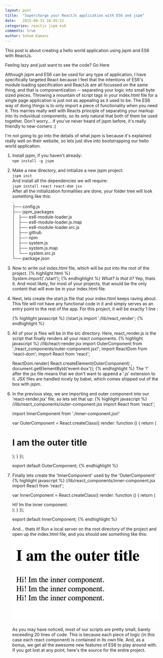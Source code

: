 ```yaml
---
layout: post
title:  "Supercharge your ReactJs application with ES6 and jspm"
date:   2015-08-31 18:45:12
categories: reactjs jspm es6
comments: true
author: Soham Kamani
---
```

<style>
  ol > li {
    margin-bottom: 15px;
  }  
</style>
This post is about creating a hello world application using jspm and ES6 with ReactJs.

Feeling lazy and just want to see the code? Go Here
 
Although jspm and ES6 can be used for any type of application, I have specifically targeted React because I feel that the intentions of ES6's module loading specification and ReactJs are all focussed on the same thing, and that is componentization -- separating your logic into small byte sized pieces. Throwing a mountain of script tags in your index.html file for a single page application is just not as appealing as it used to be. The ES6 way of doing things is to only import a piece of functionality when you need it. This marries really well with Reacts principle of separating your markup into its induvidual components, so its only natural that both of them be used together. Don't worry... if you've never heard of jspm before, it's really friendly to new-comers :)

I'm not going to go into the details of what jspm is because it's explained really well on their website, so lets just dive into bootstrapping our hello world application.

<ol>
<li> Install jspm, if you haven't already:<br/>
   <code>npm install -g jspm</code>
</li> 
 
<li> 
Make a new directory, and initialize a new jspm project:  <br/>
  <code>jspm init</code>  <br/>
  And install all the dependencies we will require:<br>  
  <code>jspm install react react-dom jsx</code><br>
  After all the initialization formalities are done, your folder tree will look something like this:  <br/>
  .  <br/>
  ├── config.js  <br/>
  ├── jspm_packages  <br/>
  │   ├── es6-module-loader.js  <br/>
  │   ├── es6-module-loader.js.map  <br/>
  │   ├── es6-module-loader.src.js  <br/>
  │   ├── github  <br/>
  │   ├── npm  <br/>
  │   ├── system.js  <br/>
  │   ├── system.js.map  <br/>
  │   └── system.src.js  <br/>
  └── package.json
</li> 

<li> Now to write out index.html file, which will be put into the root of the project.
{% highlight html %}
<!--index.html--> 
<html>

<head>
    <title>JSPM Experiment</title>
</head>
  
<body>
    <div id="container"></div>
    <script src="jspm_packages/system.js"></script>
    <script src="config.js"></script>
        System.import('./start');
    </script>
</body>

</html> 
{% endhighlight %}
   <em>What? Is that it?</em> 
   Yep, thats it. And most likely, for most of your projects, that would be the only content that will ever be in your index.html file.
</li>
<li>
  Next, lets create the start.js file that your index.html keeps raving about. This file will not have any functional code in it and simply serves       as an entry point to the rest of the app. For this project, it will be exactly 1 line :

{% highlight javascript %}
//start.js
import './lib/react_render';
{% endhighlight %} 
</li>
<li>
  All of your js files will be in the src directory. Here, react_render.js is the script that finally renders all your react components.
{% highlight javascript %}
//lib/react-render.jsx
import OuterComponent from './react_components/outer-component.jsx!';
import ReactDom from 'react-dom';
import React from 'react';


ReactDom.render(
  React.createElement(OuterComponent)
  , document.getElementById('event-box'));
{% endhighlight %}
The '!' after the jsx file means that we don't want to append a '.js' extension to it. JSX files are handled nicely by babel, which comes shipped out of the box with jspm.
</li>
<li>
  In the previous step, we are importing and outer component into our 'react-render.jsx' file, so lets set that up:
{% highlight javascript %}
//lib/react_components/outer-component.jsx
import React from 'react';

import InnerComponent from './inner-component.jsx!'

var OuterComponent = React.createClass({
  render: function () {
    return (
      <div>
        <h1>I am the outer title</h1>
        <InnerComponent />
        <InnerComponent />
        <InnerComponent />
      </div>
    );
  }
});

export default OuterComponent;
{% endhighlight %}  
</li>
<li>
  Finally lets create the 'InnerComponent' used by the 'OuterComponent'
{% highlight javascript %}
//lib/react_components/inner-component.jsx
import React from 'react';

var InnerComponent = React.createClass({
  render: function () {
    return (
      <div>
      Hi! Im the inner component.
      </div>
    );
  }
});

export default InnerComponent;
{% endhighlight %}
</li>

And... thats it! Run a local server on the root directory of the project and open up the index.html file, and you should see something like this: <br>
<img src="/assets/images/posts/react-es6-jspm/img1.png"><br>  
As you may have noticed, most of our scripts are pretty small, barely exceeding 20 lines of code. This is because each piece of logic (in this case each react component) is contained in its own file. And, as a bonus, we get all the awesome new features of ES6 to play around with.
<br>
If you got lost at any point, here's the source for the entire project.


